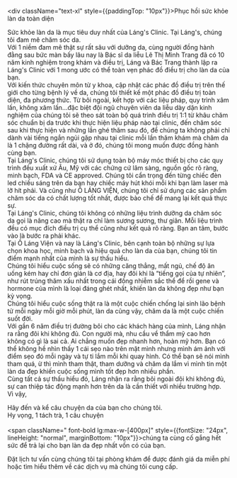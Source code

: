 <TransitionText><div className="text-xl" style={{paddingTop: "10px"}}>Phục hồi sức khỏe làn da toàn diện</div></TransitionText>

Sức khỏe làn da là mục tiêu duy nhất của Láng's Clinic. Tại Láng's, chúng tôi đam mê chăm sóc da.
<br />
Với 1 niềm đam mê thật sự rất sâu với dưỡng da, cùng người đồng hành đằng sau bức màn bấy lâu nay là Bác sĩ da liễu Lê Thị Minh Trang đã có 10 năm kinh nghiệm trong khám và điều trị, Láng và Bác Trang thành lập ra Láng's Clinic với 1 mong ước có thể toàn vẹn phác đồ điều trị cho làn da của bạn.
<br />
Với kiến thức chuyên môn từ y khoa, cập nhật các phác đồ điều trị trên thế giới cho từng bệnh lý về da, chúng tôi thiết kế một phác đồ điều trị toàn diện, đa phương thức. Từ bôi ngoài, kết hợp với các liệu pháp, quy trình xâm lấn, không xâm lấn...đặc biệt đội ngũ chuyên viên da liễu dày dặn kinh nghiệm của chúng tôi sẽ theo sát toàn bộ quá trình điều trị 1:1 từ khâu chăm sóc chuẩn bị da trước khi thực hiện liệu pháp nào tại clinic, đến chăm sóc sau khi thực hiện và những lần ghé thăm sau đó, để chúng ta không phải chỉ dành vài tiếng ngắn ngủi gặp nhau tại clinic mỗi lần thăm khám mà chăm da là 1 chặng đường rất dài, và ở đó, chúng tôi mong muốn được đồng hành cùng bạn.
<br />
Tại Láng's Clinic, chúng tôi sử dụng toàn bộ máy móc thiết bị cho các quy trình đều xuất xứ Âu, Mỹ với các chứng cứ lâm sàng, nguồn gốc rõ ràng, minh bạch, FDA và CE approved. Chúng tôi cẩn trọng đến từng chiếc đèn led chiếu sáng trên da bạn hay chiếc máy hút khói mỗi khi bạn làm laser mà lỡ hít phải. Và cũng như Ồ LÁNG VIỆN, chúng tôi chỉ sử dụng các sản phẩm chăm sóc da có chất lượng tốt nhất, được bào chế để mang lại kết quả thực sự.
<br />
Tại Láng's Clinic, chúng tôi không có những liệu trình dưỡng da chăm sóc da gọi là nâng cao mà thật ra chỉ làm sương sương, thư giãn. Mỗi liệu trình đều có mục đích điều trị cụ thể cũng như kết quả rõ ràng. Bạn an tâm, bước vào là bước ra phải khác.
<br />
Tại Ồ Láng Viện và nay là Láng's Clinic, bên cạnh toàn bộ những sự lựa chọn khoa học, minh bạch và hiệu quả cho làn da của bạn, chúng tôi tin điểm mạnh nhất của mình là sự thấu hiểu.
<br />
Chúng tôi hiểu cuộc sống sẽ có những căng thẳng, mất ngủ, chế độ ăn uống kém hay chỉ đơn giản là cơ địa, hay đôi khi là “tiếng gọi của tự nhiên”, như rút trúng thăm xấu nhất trong cái đống nhiễm sắc thể để rồi gene và hormone của mình là loại đáng ghét nhất, khiến làn da không đẹp như bạn kỳ vọng.
<br />
Chúng tôi hiểu cuộc sống thật ra là một cuộc chiến chống lại sinh lão bệnh tử mỗi ngày mỗi giờ mỗi phút, làn da cũng vậy, chăm da là một cuộc chiến suốt đời.
<br />
Với gần 6 năm điều trị đường bôi cho các khách hàng của mình, Láng nhận ra rằng đôi khi không đủ. Con người mà, nhu cầu về thẩm mỹ cao hơn không có gì là sai cả. Ai chẳng muốn đẹp nhanh hơn, hoàn mỹ hơn. Bạn có thể không hề nhìn thấy 1 cái sẹo nào trên mặt mình nhưng mình ám ảnh với điểm sẹo đó mỗi ngày và tự ti lắm mỗi khi quay hình. Có thể bạn sẽ nói mình tham quá, ừ thì mình tham thật, tham dưỡng và chăm da lắm vì mình tin một làn da đẹp khiến cuộc sống mình tốt đẹp hơn nhiều phần.
<br />
Cùng tất cả sự thấu hiểu đó, Láng nhận ra rằng bôi ngoài đôi khi không đủ, sự can thiệp tác động mạnh hơn trên da là cần thiết với nhiều trường hợp.
<br />
Vì vậy,

<TransitionText>  <span className="text-lg"> Hãy đến và kể câu chuyện da của bạn cho chúng tôi.<br/>
					                      Hy vọng, 1 tách trà, 1 câu chuyện <br/>  <br/></span>
										  <span className=" font-bold lg:max-w-[400px]" style={{fontSize: "24px", lineHeight: "normal", marginBottom: "10px"}}>chúng ta cùng cố gắng hết sức để trả lại cho bạn làn da đẹp nhất vốn có của bạn.</span> </TransitionText>


<p className="text-center">Đặt lịch tư vấn cùng chúng tôi tại phòng khám để được đánh giá da miễn phí hoặc tìm hiểu thêm về các dịch vụ mà chúng tôi cung cấp.​ </p>
